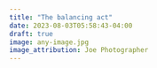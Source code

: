 ```yaml
---
title: "The balancing act"
date: 2023-08-03T05:58:43-04:00
draft: true
image: any-image.jpg
image_attribution: Joe Photographer
---
```

